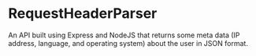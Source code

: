 # RequestHeaderParser
An API built using Express and NodeJS that returns some meta data (IP address, language, and operating system) about the user in JSON format. 
